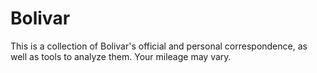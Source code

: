 # Bolivar
This is a collection of Bolivar's official and personal correspondence, as well as tools to analyze them. Your mileage may vary.

